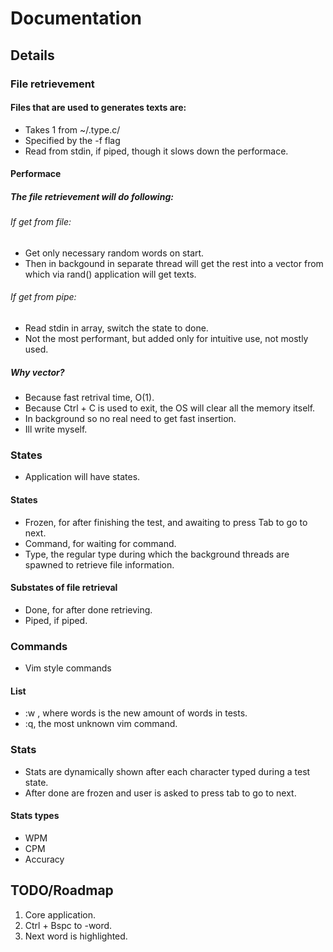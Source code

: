 # Documentation

## Details

### File retrievement
#### Files that are used to generates texts are:
* Takes 1 from ~/.type.c/
* Specified by the -f flag
* Read from stdin, if piped, though it slows down the performace.

#### Performace
##### The file retrievement will do following:
###### If get from file:
* Get only necessary random words on start.
* Then in backgound in separate thread will get the rest into a vector from which via rand() application will get texts.

###### If get from pipe:
* Read stdin in array, switch the state to done.
* Not the most performant, but added only for intuitive use, not mostly used.

##### Why vector?
* Because fast retrival time, O(1).
* Because Ctrl + C is used to exit, the OS will clear all the memory itself.
* In background so no real need to get fast insertion.
* Ill write myself.

### States
* Application will have states.
#### States
* Frozen, for after finishing the test, and awaiting to press Tab to go to next.
* Command, for waiting for command.
* Type, the regular type during which the background threads are spawned to retrieve file information.

#### Substates of file retrieval
* Done, for after done retrieving.
* Piped, if piped.

### Commands
* Vim style commands
#### List
* :w <words>, where words is the new amount of words in tests.
* :q, the most unknown vim command.

### Stats
* Stats are dynamically shown after each character typed during a test state.
* After done are frozen and user is asked to press tab to go to next.
#### Stats types
* WPM
* CPM
* Accuracy

## TODO/Roadmap
1. Core application.  
2. Ctrl + Bspc to -word.  
3. Next word is highlighted.  
